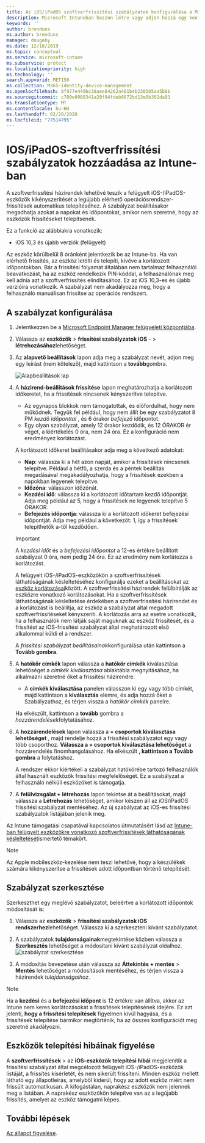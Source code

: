 ```yaml
---
title: Az iOS/iPadOS szoftverfrissítési szabályzatok konfigurálása a Microsoft Intuneban – Azure | Microsoft Docs
description: Microsoft Intuneban hozzon létre vagy adjon hozzá egy konfigurációs szabályzatot, amely korlátozza, hogy a szoftverfrissítések automatikus telepítése az iOS-/iPadOS-eszközökön történjen. Megadhatja azokat a dátumokat és időpontokat, amelyeknél nem szeretné, hogy települjenek a frissítések. Ezt a szabályzatot csoportokhoz, felhasználókhoz és eszközökhöz is hozzárendelheti, és ellenőrizheti az esetleges telepítési hibákat is vele.
keywords: ''
author: brenduns
ms.author: brenduns
manager: dougeby
ms.date: 12/18/2019
ms.topic: conceptual
ms.service: microsoft-intune
ms.subservice: protect
ms.localizationpriority: high
ms.technology: ''
search.appverid: MET150
ms.collection: M365-identity-device-management
ms.openlocfilehash: 8f977e449bc38aee84262a401b4b238505aa5b8b
ms.sourcegitcommit: c780e9988341a20f94fdeb8672bd13e0b302da93
ms.translationtype: MT
ms.contentlocale: hu-HU
ms.lasthandoff: 02/20/2020
ms.locfileid: "77514795"
---
```

# <a name="add-iosipados-software-update-policies-in-intune"></a>IOS/iPadOS-szoftverfrissítési szabályzatok hozzáadása az Intune-ban

A szoftverfrissítési házirendek lehetővé teszik a felügyelt iOS-/iPadOS-eszközök kikényszerítését a legújabb elérhető operációsrendszer-frissítések automatikus telepítéséhez. A szabályzat beállításakor megadhatja azokat a napokat és időpontokat, amikor nem szeretné, hogy az eszközök frissítéseket telepítsenek.

Ez a funkció az alábbiakra vonatkozik:

- iOS 10,3 és újabb verziók (felügyelt)

Az eszköz körülbelül 8 óránként jelentkezik be az Intune-ba. Ha van elérhető frissítés, az eszköz letölti és telepíti, kivéve a korlátozott időpontokban. Bár a frissítési folyamat általában nem tartalmaz felhasználói beavatkozást, ha az eszköz rendelkezik PIN-kóddal, a felhasználónak meg kell adnia azt a szoftverfrissítés elindításához. Ez az iOS 10,3-es és újabb verzióira vonatkozik. A szabályzat nem akadályozza meg, hogy a felhasználó manuálisan frissítse az operációs rendszert.

## <a name="configure-the-policy"></a>A szabályzat konfigurálása

1. Jelentkezzen be a [Microsoft Endpoint Manager felügyeleti központjába](https://go.microsoft.com/fwlink/?linkid=2109431).
2. Válassza az **eszközök** > **frissítési szabályzatok iOS** - > **létrehozásához**lehetőséget.
3. Az **alapvető beállítások** lapon adja meg a szabályzat nevét, adjon meg egy leírást (nem kötelező), majd kattintson a **tovább**gombra.

   ![Alapbeállítások lap](./media/software-updates-ios/basics-tab.png) 

4. A **házirend-beállítások frissítése** lapon meghatározhatja a korlátozott időkeretet, ha a frissítések nincsenek kényszerítve telepítve.  
   - Az egynapos blokkok nem támogatottak, és előfordulhat, hogy nem működnek. Tegyük fel például, hogy nem állít be egy szabályzatot 8 PM *kezdő időponttal* , és 6 órakor *befejező* időpontot.
   - Egy olyan szabályzat, amely 12 órakor kezdődik, és 12 ÓRAKOR ér véget, a kiértékelés 0 óra, nem 24 óra. Ez a konfiguráció nem eredményez korlátozást.

   A korlátozott időkeret beállításakor adja meg a következő adatokat:

   - **Nap**: válassza ki a hét azon napját, amikor a frissítések nincsenek telepítve. Például a hétfő, a szerda és a péntek beállítás megadásával megakadályozhatja, hogy a frissítések ezekben a napokban legyenek telepítve.
   - **Időzóna**: válasszon időzónát.
   - **Kezdési idő**: válassza ki a korlátozott időtartam kezdő időpontját. Adja meg például az 5, hogy a frissítések ne legyenek telepítve 5 ÓRAKOR.
   - **Befejezés időpontja**: válassza ki a korlátozott időkeret befejezési időpontját. Adja meg például a következőt: 1, így a frissítések telepíthetők a-től kezdődően.
  
   > [!IMPORTANT]  
   > A *kezdési időt* és a *befejezési időpontot* a 12-es értékre beállított szabályzat 0 óra, nem pedig 24 óra. Ez az eredmény nem korlátozza a korlátozást.  
    
   A felügyelt iOS-/iPadOS-eszközökön a szoftverfrissítések láthatóságának késleltetéséhez konfigurálja ezeket a beállításokat az [eszköz korlátozásai](../configuration/device-restrictions-ios.md#general)között. A szoftverfrissítési házirendek felülbírálják az eszközre vonatkozó korlátozásokat. Ha a szoftverfrissítések láthatóságának késleltetése érdekében a szoftverfrissítési házirendet és a korlátozást is beállítja, az eszköz a szabályzat által megadott szoftverfrissítéseket kényszeríti. A korlátozás arra az esetre vonatkozik, ha a felhasználók nem látják saját maguknak az eszköz frissítését, és a frissítést az iOS-frissítési szabályzat által meghatározott első alkalommal küldi el a rendszer.

   A *frissítési szabályzat beállításainak*konfigurálása után kattintson a **Tovább gombra**. 

5. A **hatókör címkék** lapon válassza a **hatókör címkék** kiválasztása lehetőséget a *címkék kiválasztása* ablaktábla megnyitásához, ha alkalmazni szeretné őket a frissítési házirendre.
   
   - A **címkék kiválasztása** panelen válasszon ki egy vagy több címkét, majd kattintson a **kiválasztás** elemre, és adja hozzá őket a Szabályzathoz, és térjen vissza a *hatókör címkék* panelre.  

   Ha elkészült, kattintson a **tovább** gombra a *hozzárendelések*folytatásához.

6. A **hozzárendelések** lapon válassza a **+ csoportok kiválasztása lehetőséget** , majd rendelje hozzá a frissítési szabályzatot egy vagy több csoporthoz. **Válassza a + csoportok kiválasztása lehetőséget** a hozzárendelés finomhangolásához. Ha elkészült **, kattintson a Tovább gombra** a folytatáshoz. 

   A rendszer ekkor kiértékeli a szabályzat hatókörébe tartozó felhasználók által használt eszközök frissítési megfelelőségét. Ez a szabályzat a felhasználó nélküli eszközöket is támogatja.

7. A **felülvizsgálat + létrehozás** lapon tekintse át a beállításokat, majd válassza a **Létrehozás** lehetőséget, amikor készen áll az iOS/iPadOS frissítési szabályzat mentéséhez. Az új szabályzat az iOS-es frissítési szabályzatok listájában jelenik meg.


Az Intune támogatási csapatával kapcsolatos útmutatásért lásd az [Intune-ban felügyelt eszközökre vonatkozó szoftverfrissítések láthatóságának késleltetését](https://techcommunity.microsoft.com/t5/Intune-Customer-Success/Delaying-visibility-of-software-updates-in-Intune-for-supervised/ba-p/345753)ismertető témakört.

> [!NOTE]
> Az Apple mobileszköz-kezelése nem teszi lehetővé, hogy a készülékek számára kikényszerítse a frissítések adott időpontban történő telepítését.

## <a name="edit-a-policy"></a>Szabályzat szerkesztése
Szerkeszthet egy meglévő szabályzatot, beleértve a korlátozott időpontok módosítását is:

1. Válassza az **eszközök** > **frissítési szabályzatok iOS rendszerhez**lehetőséget. Válassza ki a szerkeszteni kívánt szabályzatot.

2. A szabályzatok **tulajdonságainak**megtekintése közben válassza a **Szerkesztés** lehetőséget a módosítani kívánt szabályzat oldalhoz.  
   ![szabályzat szerkesztése](./media/software-updates-ios/edit-policy.png)   

3. A módosítás bevezetése után válassza az **Áttekintés + mentés** > **Mentés** lehetőséget a módosítások mentéséhez, és térjen vissza a házirendek *tulajdonságaihoz*.  
 
> [!NOTE]
> Ha a **kezdési** és a **befejezési időpont** is 12 értékre van állítva, akkor az Intune nem keres korlátozásokat a frissítések telepítésének idejére. Ez azt jelenti, **hogy a frissítési telepítések** figyelmen kívül hagyása, és a frissítések telepítése bármikor megtörténik, ha az összes konfigurációt meg szeretné akadályozni.  


## <a name="monitor-device-installation-failures"></a>Eszközök telepítési hibáinak figyelése
<!-- 1352223 -->
A **szoftverfrissítések** > az **iOS-eszközök telepítési hibái** megjelenítik a frissítési szabályzat által megcélozott felügyelt iOS-/iPadOS-eszközök listáját, a frissítés kísérletét, és nem sikerült frissíteni. Minden eszköz mellett látható egy állapotleírás, amelyből kiderül, hogy az adott eszköz miért nem frissült automatikusan. A kifogástalan, naprakész eszközök nem jelennek meg a listában. A naprakész eszközökön telepítve van az a legújabb frissítés, amelyet az eszköz támogatni képes.

## <a name="next-steps"></a>További lépések

[Az állapot figyelése](../configuration/device-profile-monitor.md).
